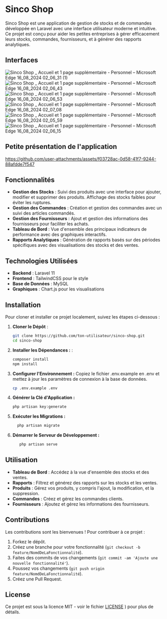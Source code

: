 # Sinco Shop

Sinco Shop est une application de gestion de stocks et de commandes développée en Laravel avec une interface utilisateur moderne et intuitive. Ce projet est conçu pour aider les petites entreprises à gérer efficacement leurs stocks, commandes, fournisseurs, et à générer des rapports analytiques.

## Interfaces
![Sinco Shop _ Accueil et 1 page supplémentaire - Personnel – Microsoft​ Edge 16_08_2024 02_06_31 (1)](https://github.com/user-attachments/assets/a1bda729-73f7-421c-8da1-283d8d99e5a6)
![Sinco Shop _ Accueil et 1 page supplémentaire - Personnel – Microsoft​ Edge 16_08_2024 02_06_43](https://github.com/user-attachments/assets/936f87b4-5d13-4870-b03d-9dc7d55f73b8)
![Sinco Shop _ Accueil et 1 page supplémentaire - Personnel – Microsoft​ Edge 16_08_2024 02_06_53](https://github.com/user-attachments/assets/11fbed7e-9b56-4277-86e4-cb16946b9384)
![Sinco Shop _ Accueil et 1 page supplémentaire - Personnel – Microsoft​ Edge 16_08_2024 02_07_08](https://github.com/user-attachments/assets/fbcf5b80-bc9d-4841-b2b8-4ed030296545)
![Sinco Shop _ Accueil et 1 page supplémentaire - Personnel – Microsoft​ Edge 16_08_2024 02_05_59](https://github.com/user-attachments/assets/31b24df8-58ae-4598-a746-0bccf5789d45)
![Sinco Shop _ Accueil et 1 page supplémentaire - Personnel – Microsoft​ Edge 16_08_2024 02_06_15](https://github.com/user-attachments/assets/0f958ede-950e-4b97-b9dd-993d43705a9a)

## Petite présentation de l'application
https://github.com/user-attachments/assets/f03728ac-0d58-41f7-9244-88afdde7f547


## Fonctionnalités

- **Gestion des Stocks** : Suivi des produits avec une interface pour ajouter, modifier et supprimer des produits. Affichage des stocks faibles pour éviter les ruptures.
- **Gestion des Commandes** : Création et gestion des commandes avec un suivi des articles commandés.
- **Gestion des Fournisseurs** : Ajout et gestion des informations des fournisseurs pour faciliter les achats.
- **Tableau de Bord** : Vue d'ensemble des principaux indicateurs de performance avec des graphiques interactifs.
- **Rapports Analytiques** : Génération de rapports basés sur des périodes spécifiques avec des visualisations des stocks et des ventes.

## Technologies Utilisées

- **Backend** : Laravel 11
- **Frontend** : TailwindCSS pour le style
- **Base de Données** : MySQL
- **Graphiques** : Chart.js pour les visualisations

## Installation

Pour cloner et installer ce projet localement, suivez les étapes ci-dessous :

1. **Cloner le Dépôt** :
   ```bash
   git clone https://github.com/ton-utilisateur/sinco-shop.git
   cd sinco-shop
2. **Installer les Dépendances :** :
   ```bash
   composer install
   npm install
3. **Configurer l'Environnement :**
Copiez le fichier .env.example en .env et mettez à jour les paramètres de connexion à la base de données.
    ```bash
    cp .env.example .env
4. **Générer la Clé d'Application :**
    ```bash
   php artisan key:generate
5. **Exécuter les Migrations :**
     ```bash
       php artisan migrate
6. **Démarrer le Serveur de Développement :**
    ```bash
       php artisan serve
    
## Utilisation

- **Tableau de Bord** : Accédez à la vue d'ensemble des stocks et des ventes.
- **Rapports** : Filtrez et générez des rapports sur les stocks et les ventes.
- **Produits** : Gérez vos produits, y compris l'ajout, la modification, et la suppression.
- **Commandes** : Créez et gérez les commandes clients.
- **Fournisseurs** : Ajoutez et gérez les informations des fournisseurs.

## Contributions

Les contributions sont les bienvenues ! Pour contribuer à ce projet :

1. Forkez le dépôt.
2. Créez une branche pour votre fonctionnalité (`git checkout -b feature/NomdDeLaFonctionnalité`).
3. Faites des commits de vos changements (`git commit -am 'Ajoute une nouvelle fonctionnalité'`).
4. Poussez vos changements (`git push origin feature/NomdDeLaFonctionnalité`).
5. Créez une Pull Request.

## License

Ce projet est sous la licence MIT - voir le fichier [LICENSE](https://github.com/user-attachments/files/16632129/LICENSE.txt)
) pour plus de détails.
